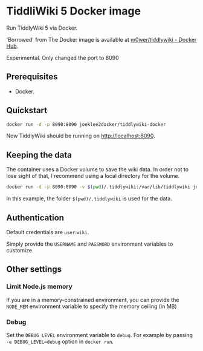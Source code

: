# TiddliWiki 5 Docker image

Run TiddlyWiki 5 via Docker.

'Borrowed' from 
The Docker image is available at [m0wer/tiddlywiki - Docker
Hub](https://hub.docker.com/r/m0wer/tiddlywiki).

Experimental. Only changed the port to 8090

## Prerequisites

* Docker.

## Quickstart

```bash
docker run -d -p 8090:8090 joeklee2docker/tiddlywiki-docker
```

Now TiddlyWiki should be running on
[http://localhost:8090](http://localhost:8090).

## Keeping the data

The container uses a Docker volume to save the wiki data. In order not
to lose sight of that, I recommend using a local directory for the volume.

```bash
docker run -d -p 8090:8090 -v $(pwd)/.tiddlywiki:/var/lib/tiddlywiki joeklee2docker/tiddlywiki-docker
```

In this example, the folder `$(pwd)/.tiddlywiki` is used for the data.

## Authentication

Default credentials are `user`:`wiki`.

Simply provide the `USERNAME` and `PASSWORD` environment variables to
customize.

## Other settings

### Limit Node.js memory

If you are in a memory-constrained environment, you can provide the
`NODE_MEM` environment variable to specify the memory ceiling (in MB)

### Debug

Set the `DEBUG_LEVEL` environment variable to `debug`. For example by passing
`-e DEBUG_LEVEL=debug` option in `docker run`.

